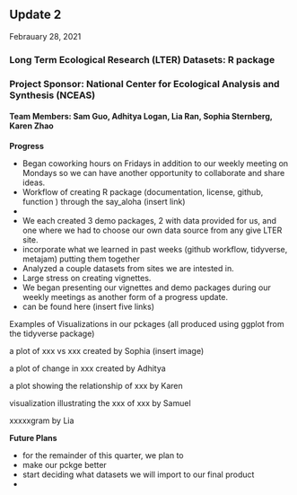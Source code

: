 

## Update 2
Febrauary 28, 2021

### Long Term Ecological Research (LTER) Datasets: R package
### Project Sponsor: National Center for Ecological Analysis and Synthesis (NCEAS) 
#### Team Members: Sam Guo, Adhitya Logan, Lia Ran, Sophia Sternberg, Karen Zhao


**Progress**
- Began coworking hours on Fridays in addition to our weekly meeting on Mondays so we can have another opportunity to collaborate and share ideas.
- Workflow of creating R package (documentation, license, github, function ) through the say_aloha (insert link)
- 
- We each created 3 demo packages, 2 with data provided for us, and one where we had to choose our own data source from any give LTER site. 
- incorporate what we learned in past weeks (github workflow, tidyverse, metajam)  putting them together
- Analyzed a couple datasets from sites we are intested in.
- Large stress on creating vignettes.
- We began presenting our vignettes and demo packages during our weekly meetings as another form of a progress update. 
- can be found here (insert five links)


Examples of Visualizations in our pckages (all produced using ggplot from the tidyverse package)

a plot of xxx vs xxx created by Sophia 
(insert image) 

a plot of change in xxx created by Adhitya


a plot showing the relationship of xxx by Karen


visualization illustrating the xxx of xxx by Samuel


xxxxxgram by Lia


**Future Plans**
- for the remainder of this quarter, we plan to
- make our pckge better
- start deciding what datasets we will import to our final product 
- 



